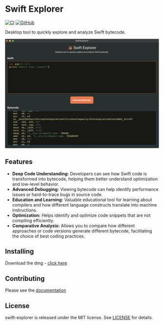 # Swift Explorer

[![CI](https://github.com/heroesofcode/swift-explorer/actions/workflows/CI.yml/badge.svg)](https://github.com/heroesofcode/swift-explorer/actions/workflows/CI.yml)
[![GitHub](https://img.shields.io/github/license/heroesofcode/swift-explorer)](https://github.com/heroesofcode/swift-explorer/blob/main/LICENSE)

Desktop tool to quickly explore and analyze Swift bytecode.

<img src="https://github.com/heroesofcode/swift-explorer/blob/main/Assets/screen.png?raw=true">

## Features

- <b>Deep Code Understanding:</b> Developers can see how Swift code is transformed into bytecode, helping them better understand optimization and low-level behavior.
- <b>Advanced Debugging:</b> Viewing bytecode can help identify performance issues or hard-to-trace bugs in source code.
- <b>Education and Learning:</b> Valuable educational tool for learning about compilers and how different language constructs translate into machine instructions.
- <b>Optimization:</b> Helps identify and optimize code snippets that are not compiling efficiently.
- <b>Comparative Analysis:</b> Allows you to compare how different approaches or code versions generate different bytecode, facilitating the choice of best coding practices.

## Installing

Download the dmg - [click here](https://github.com/heroesofcode/swift-explorer/releases/download/1.0.0/SwiftExplorer.dmg)

## Contributing

Please see the [documentation](https://github.com/heroesofcode/swift-explorer/blob/main/CONTRIBUTING.md)

## License

swift-explorer is released under the MIT license. See [LICENSE](https://github.com/heroesofcode/swift-explorer/blob/main/LICENSE) for details.
